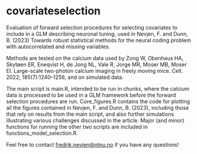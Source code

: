 # covariateselection
Evaluation of forward selection procedures for selecting covariates to include in a GLM describing neuronal tuning, used in Nevjen, F. and Dunn, B. (2023) Towards robust statistical methods for the neural coding problem with autocorrelated and missing variables.

Methods are tested on the calcium data used by Zong W, Obenhaus HA, Skytøen ER, Eneqvist H, de Jong NL, Vale R, Jorge MR, Moser MB, Moser EI. Large-scale two-photon calcium imaging in freely moving mice. Cell. 2022; 185(7):1240–1256, and on simulated data.

The main script is main.R, intended to be run in chunks, where the calcium data is processed to be used in a GLM framework before the forward selection procedures are run. Core_figures.R contains the code for plotting all the figures contained in Nevjen, F. and Dunn, B. (2023), including those that rely on results from the main script, and also further simulations illustrating various challenges discussed in the article. Major (and minor) functions for running the other two scripts are included in functions_model_selection.R.

Feel free to contact fredrik.nevjen@ntnu.no if you have any questions!
